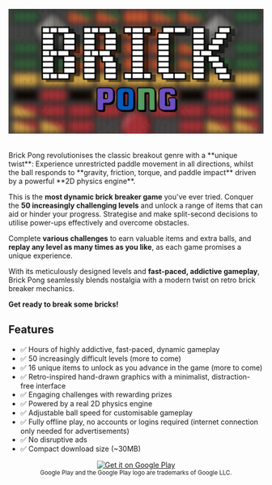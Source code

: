 ![Brick Pong](Screenshots/main.png)

<br />
Brick Pong revolutionises the classic breakout genre with a **unique twist**: Experience unrestricted paddle movement in all directions, whilst the ball responds to **gravity, friction, torque, and paddle impact** driven by a powerful **2D physics engine**.

This is the **most dynamic brick breaker game** you've ever tried. Conquer the **50 increasingly challenging levels** and unlock a range of items that can aid or hinder your progress. Strategise and make split-second decisions to utilise power-ups effectively and overcome obstacles.

Complete **various challenges** to earn valuable items and extra balls, and **replay any level as many times as you like**, as each game promises a unique experience.

With its meticulously designed levels and **fast-paced, addictive gameplay**, Brick Pong seamlessly blends nostalgia with a modern twist on retro brick breaker mechanics.

**Get ready to break some bricks!**

## Features
<ul>
  <li>✅ Hours of highly addictive, fast-paced, dynamic gameplay</li>
  <li>✅ 50 increasingly difficult levels (more to come)</li>
  <li>✅ 16 unique items to unlock as you advance in the game (more to come)</li>
  <li>✅ Retro-inspired hand-drawn graphics with a minimalist, distraction-free interface</li>
  <li>✅ Engaging challenges with rewarding prizes</li>
  <li>✅ Powered by a real 2D physics engine</li>
  <li>✅ Adjustable ball speed for customisable gameplay</li>
  <li>✅ Fully offline play, no accounts or logins required (internet connection only needed for advertisements)</li>
  <li>✅ No disruptive ads</li>
  <li>✅ Compact download size (~30MB)</li>
</ul>
<div align="center"><a href='https://play.google.com/store/apps/details?id=com.attilaoroszdev.brickpong&pcampaignid=pcampaignidMKT-Other-global-all-co-prtnr-py-PartBadge-Mar2515-1'><img alt='Get it on Google Play' src='https://play.google.com/intl/en_us/badges/static/images/badges/en_badge_web_generic.png'/></a></div>

<div align="center"><sup>Google Play and the Google Play logo are trademarks of Google LLC.</sup></div>
